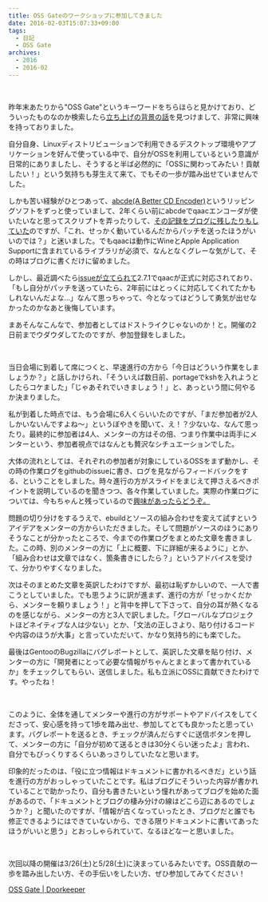 ```yaml
---
title: OSS Gateのワークショップに参加してきました
date: 2016-02-03T15:07:33+09:00
tags:
  - 日記
  - OSS Gate
archives:
  - 2016
  - 2016-02
---
```


<br>

昨年末あたりから"OSS Gate"というキーワードをちらほらと見かけており、どういったものなのか検索したら[立ち上げの背景の話](http://sho.tdiary.net/20151215.html)を見つけまして、非常に興味を持っておりました。

自分自身、Linuxディストリビューションで利用できるデスクトップ環境やアプリケーションを好んで使っている中で、自分がOSSを利用しているという意識が日常的にありましたし、そうすると半ば必然的に「OSSに関わってみたい！貢献したい！」という気持ちも芽生えて来て、でもその一歩が踏み出せていませんでした。

しかも苦い経験がひとつあって、[abcde(A Better CD Encoder)](http://abcde.einval.com/wiki/FrontPage)というリッピングソフトをずっと使っていまして、2年くらい前にabcdeでqaacエンコーダが使いたいなと思ってスクリプトを弄ったりして、[その記録をブログに残したりもしていた](http://knockcrab.blogspot.jp/2013/11/debianqaac-2.html)のですが、「これ、せっかく動いているんだからパッチを送ったほうがいいのでは？」と迷いました。でもqaacは動作にWineとApple Application Supportに含まれているライブラリが必須で、なんとなくグレーな気がして、その時はブログに書くだけに留めました。

しかし、最近調べたら[issueが立てられて](https://code.google.com/archive/p/abcde/issues/142)2.7.1でqaacが正式に対応されており、「もし自分がパッチを送っていたら、2年前にはとっくに対応してくれてたかもしれないんだよな...」なんて思っちゃって、今となってはどうして勇気が出せなかったのかなあと後悔しています。

まあそんなこんなで、参加者としてはドストライクじゃないのか！と。開催の2日前までウダウダしてたのですが、参加登録をしました。

<br>

当日会場に到着して席につくと、早速進行の方から「今日はどういう作業をしましょうか？」と話しかけられ、「そういえば数日前、portageでkshを入れようとしたらコケました」「じゃあそれでいきましょう！」と、あっという間に何やるか決まりました。

私が到着した時点では、もう会場に6人くらいいたのですが、「まだ参加者が2人しかいないんですよね〜」というぼやきを聞いて、え！？少ないな、なんて思ったり。最終的に参加者は4人、メンターの方はその倍、つまり作業中は両手にメンターという、参加者視点ではなんとも贅沢なシチュエーションでした。

大体の流れとしては、それぞれの参加者が対象にしているOSSをまず動かし、その時の作業ログをgithubのissueに書き、ログを見ながらフィードバックをする、ということをしました。時々進行の方がスライドをまじえて押さえるべきポイントを説明しているのを聞きつつ、各々作業していました。実際の作業ログについては、今もちゃんと残っているので[興味があったらどうぞ。](https://github.com/oss-gate/workshop/issues/9)

問題の切り分けをするうえで、ebuildとソースの組み合わせを変えて試すというアイデアをメンターの方からいただきました。そして問題がソースのほうにありそうなことが分かったところで、今までの作業ログをまとめた文章を書きました。この時、別のメンターの方に「上に概要、下に詳細が来るように」とか、「組み合わせは文章ではなく、箇条書きにしたら？」というアドバイスを受けて、分かりやすくなりました。

次はそのまとめた文章を英訳したわけですが、最初は恥ずかしいので、一人で書こうとしていました。でも思うように訳が進まず、進行の方が「せっかくだから、メンターを頼りましょう！」と背中を押して下さって、自分の耳が熱くなるのを感じながら、メンターの方と3人で訳しました。「グローバルなプロジェクトほどネイティブな人は少ない」とか、「文法の正しさより、貼り付けるコードや内容のほうが大事」と言っていただいて、かなり気持ち的にも楽でした。

最後はGentooのBugzillaにバグレポートとして、英訳した文章を貼り付け、メンターの方に「開発者にとって必要な情報がちゃんとまとまって書かれているか」をチェックしてもらい、送信しました。私も立派にOSSに貢献できたわけです。やったね！

<br>

このように、全体を通してメンターや進行の方がサポートやアドバイスをしてくださって、安心感を持って1歩を踏み出せ、参加してとても良かったと思っています。バグレポートを送るとき、チェックが済んだらすぐに送信ボタンを押して、メンターの方に「自分が初めて送るときは30分くらい迷ったよ」言われ、自分でもびっくりするくらいあっさりしていたなと思います。

印象的だったのは、「役に立つ情報はドキュメントに書かれるべきだ」という話を進行の方がおっしゃっていたことです。私はブログにそういった内容が書かれていることで助かったり、自分も書きたいという憧れがあってブログを始めた面があるので、「ドキュメントとブログの棲み分けの線はどこら辺にあるのでしょうか？」と聞いたのですが、「情報が古くなっていったとき、ブログだと誰でも修正できるようにはできていないから、できる限りドキュメントに書いてあったほうがいいと思う」とおっしゃられていて、なるほどなーと思いました。

<br>

次回以降の開催は3/26(土)と5/28(土)に決まっているみたいです。OSS貢献の一歩を踏み出したい方、その手伝いをしたい方、ぜひ参加してみてください！

[OSS Gate | Doorkeeper](https://oss-gate.doorkeeper.jp)
